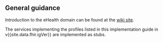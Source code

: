 ## General guidance

Introduction to the eHealth domain can be found at the [wiki site](https://ehealth-dk.atlassian.net/wiki/spaces/EDTW/).

The services implementing the profiles listed in this implementation guide in v{{site.data.fhir.igVer}} are implemented as stubs.